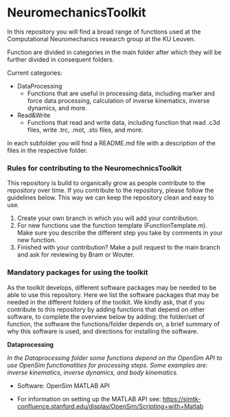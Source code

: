 # NeuromechanicsToolkit

In this repository you will find a broad range of functions used at the Computational Neuromechanics research group at the KU Leuven.

Function are divided in categories in the main folder after which they will be further divided in consequent folders. 

Current categories:

- DataProcessing
  - Functions that are useful in processing data, including marker and force data processing, calculation of inverse kinematics, inverse dynamics, and more.
- Read&Write
  - Functions that read and write data, including function that read .c3d files, write .trc, .mot, .sto files, and more.

In each subfolder you will find a README.md file with a description of the files in the respective folder.

### Rules for contributing to the NeuromechnicsToolkit

This repository is build to organically grow as people contribute to the repository over time. If you contribute to the repository, please follow the guidelines below. This way we can keep the repository clean and easy to use.

1. Create your own branch in which you will add your contribution.
2. For new functions use the function template (FunctionTemplate.m). Make sure you describe the different step you take by comments in your new function.
3. Finished with your contribution? Make a pull request to the main branch and ask for reviewing by Bram or Wouter. 

### Mandatory packages for using the toolkit

As the toolkit develops, different software packages may be needed to be able to use this repository. Here we list the software packages that may be needed in the different folders of the toolkit. We kindly ask, that if you contribute to this repository by adding functions that depend on other software, to complete the overview below by adding: the folder/set of function, the software the functions/folder depends on, a brief summary of why this software is used, and directions for installing the software.

**Dataprocessing**

*In the Dataprocessing folder some functions depend on the OpenSim API to use OpenSim functionalities for processing steps. Some examples are: inverse kinematics, inverse dynamics, and body kinematics.*

- Software: OpenSim MATLAB API

- For information on setting up the MATLAB API see: https://simtk-confluence.stanford.edu/display/OpenSim/Scripting+with+Matlab

